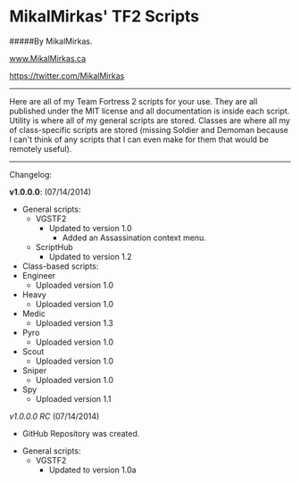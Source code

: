 MikalMirkas' TF2 Scripts
=======================
#####By MikalMirkas.

www.MikalMirkas.ca

https://twitter.com/MikalMirkas

---

Here are all of my Team Fortress 2 scripts for your use. They are all published under the MIT license and all documentation is inside each script.
Utility is where all of my general scripts are stored.
Classes are where all my of class-specific scripts are stored (missing Soldier and Demoman because I can't think of any scripts that I can even make for them that would be remotely useful).

---

Changelog:

**v1.0.0.0**: (07/14/2014)

- General scripts:
  - VGSTF2
    - Updated to version 1.0
      - Added an Assassination context menu.
  - ScriptHub
    - Updated to version 1.2
- Class-based scripts:
 - Engineer
   - Uploaded version 1.0
 - Heavy
   - Uploaded version 1.0
 - Medic
   - Uploaded version 1.3
 - Pyro
   - Uploaded version 1.0
 - Scout
   - Uploaded version 1.0
 - Sniper
   - Uploaded version 1.0
 - Spy
   - Uploaded version 1.1
  
*v1.0.0.0 RC* (07/14/2014)

* GitHub Repository was created.
- General scripts:
  - VGSTF2
    - Updated to version 1.0a
